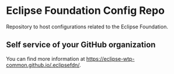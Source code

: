 # Eclipse Foundation Config Repo

Repository to host configurations related to the Eclipse Foundation.

## Self service of your GitHub organization

You can find more information at <https://eclipse-wtp-common.github.io/.eclipsefdn/>.
